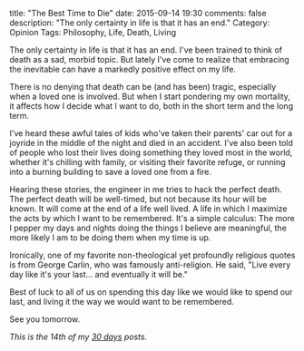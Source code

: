 title: "The Best Time to Die"
date: 2015-09-14 19:30
comments: false
description: "The only certainty in life is that it has an end."
Category: Opinion
Tags: Philosophy, Life, Death, Living

The only certainty in life is that it has an end. I've been trained to think of death as a sad, morbid topic. But lately I've come to realize that embracing the inevitable can have a markedly positive effect on my life. 

<!-- more -->

There is no denying that death can be (and has been) tragic, especially when a loved one is involved. But when I start pondering my own mortality, it affects how I decide what I want to do, both in the short term and the long term. 

I've heard these awful tales of kids who've taken their parents' car out for a joyride in the middle of the night and died in an accident. I've also been told of people who lost their lives doing something they loved most in the world, whether it's chilling with family, or visiting their favorite refuge, or running into a burning building to save a loved one from a fire. 

Hearing these stories, the engineer in me tries to hack the perfect death. The perfect death will be well-timed, but not because its hour will be known. It will come at the end of a life well lived. A life in which I maximize the acts by which I want to be remembered. It's a simple calculus: The more I pepper my days and nights doing the things I believe are meaningful, the more likely I am to be doing them when my time is up.

Ironically, one of my favorite non-theological yet profoundly religious quotes is from George Carlin, who was famously anti-religion. He said, "Live every day like it's your last... and eventually it will be." 

Best of luck to all of us on spending this day like we would like to spend our last, and living it the way we would want to be remembered.

See you tomorrow.

_This is the 14th of my [30 days][] posts._

[30 days]: /2015/08/31/30-days/
